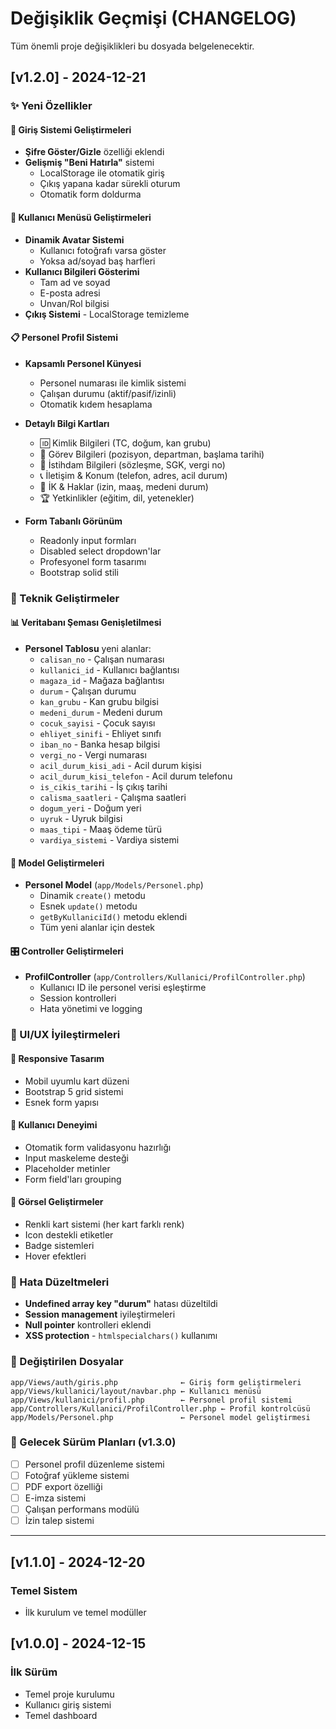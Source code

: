 # Değişiklik Geçmişi (CHANGELOG)

Tüm önemli proje değişiklikleri bu dosyada belgelenecektir.

## [v1.2.0] - 2024-12-21

### ✨ Yeni Özellikler

#### 🔐 Giriş Sistemi Geliştirmeleri
- **Şifre Göster/Gizle** özelliği eklendi
- **Gelişmiş "Beni Hatırla"** sistemi
  - LocalStorage ile otomatik giriş
  - Çıkış yapana kadar sürekli oturum
  - Otomatik form doldurma

#### 👤 Kullanıcı Menüsü Geliştirmeleri
- **Dinamik Avatar Sistemi**
  - Kullanıcı fotoğrafı varsa göster
  - Yoksa ad/soyad baş harfleri
- **Kullanıcı Bilgileri Gösterimi**
  - Tam ad ve soyad
  - E-posta adresi
  - Unvan/Rol bilgisi
- **Çıkış Sistemi** - LocalStorage temizleme

#### 📋 Personel Profil Sistemi
- **Kapsamlı Personel Künyesi**
  - Personel numarası ile kimlik sistemi
  - Çalışan durumu (aktif/pasif/izinli)
  - Otomatik kıdem hesaplama
  
- **Detaylı Bilgi Kartları**
  - 🆔 Kimlik Bilgileri (TC, doğum, kan grubu)
  - 💼 Görev Bilgileri (pozisyon, departman, başlama tarihi)
  - 📄 İstihdam Bilgileri (sözleşme, SGK, vergi no)
  - 📞 İletişim & Konum (telefon, adres, acil durum)
  - 👥 İK & Haklar (izin, maaş, medeni durum)
  - 🏆 Yetkinlikler (eğitim, dil, yetenekler)

- **Form Tabanlı Görünüm**
  - Readonly input formları
  - Disabled select dropdown'lar
  - Profesyonel form tasarımı
  - Bootstrap solid stili

### 🔧 Teknik Geliştirmeler

#### 📊 Veritabanı Şeması Genişletilmesi
- **Personel Tablosu** yeni alanlar:
  - `calisan_no` - Çalışan numarası
  - `kullanici_id` - Kullanıcı bağlantısı
  - `magaza_id` - Mağaza bağlantısı
  - `durum` - Çalışan durumu
  - `kan_grubu` - Kan grubu bilgisi
  - `medeni_durum` - Medeni durum
  - `cocuk_sayisi` - Çocuk sayısı
  - `ehliyet_sinifi` - Ehliyet sınıfı
  - `iban_no` - Banka hesap bilgisi
  - `vergi_no` - Vergi numarası
  - `acil_durum_kisi_adi` - Acil durum kişisi
  - `acil_durum_kisi_telefon` - Acil durum telefonu
  - `is_cikis_tarihi` - İş çıkış tarihi
  - `calisma_saatleri` - Çalışma saatleri
  - `dogum_yeri` - Doğum yeri
  - `uyruk` - Uyruk bilgisi
  - `maas_tipi` - Maaş ödeme türü
  - `vardiya_sistemi` - Vardiya sistemi

#### 🔄 Model Geliştirmeleri
- **Personel Model** (`app/Models/Personel.php`)
  - Dinamik `create()` metodu
  - Esnek `update()` metodu
  - `getByKullaniciId()` metodu eklendi
  - Tüm yeni alanlar için destek

#### 🎛️ Controller Geliştirmeleri
- **ProfilController** (`app/Controllers/Kullanici/ProfilController.php`)
  - Kullanıcı ID ile personel verisi eşleştirme
  - Session kontrolleri
  - Hata yönetimi ve logging

### 🎨 UI/UX İyileştirmeleri

#### 📱 Responsive Tasarım
- Mobil uyumlu kart düzeni
- Bootstrap 5 grid sistemi
- Esnek form yapısı

#### 🎯 Kullanıcı Deneyimi
- Otomatik form validasyonu hazırlığı
- Input maskeleme desteği
- Placeholder metinler
- Form field'ları grouping

#### 🎨 Görsel Geliştirmeler
- Renkli kart sistemi (her kart farklı renk)
- Icon destekli etiketler
- Badge sistemleri
- Hover efektleri

### 🐛 Hata Düzeltmeleri
- **Undefined array key "durum"** hatası düzeltildi
- **Session management** iyileştirmeleri
- **Null pointer** kontrolleri eklendi
- **XSS protection** - `htmlspecialchars()` kullanımı

### 📁 Değiştirilen Dosyalar

```
app/Views/auth/giris.php              ← Giriş form geliştirmeleri
app/Views/kullanici/layout/navbar.php ← Kullanıcı menüsü
app/Views/kullanici/profil.php        ← Personel profil sistemi
app/Controllers/Kullanici/ProfilController.php ← Profil kontrolcüsü
app/Models/Personel.php               ← Personel model geliştirmesi
```

### 🔮 Gelecek Sürüm Planları (v1.3.0)
- [ ] Personel profil düzenleme sistemi
- [ ] Fotoğraf yükleme sistemi  
- [ ] PDF export özelliği
- [ ] E-imza sistemi
- [ ] Çalışan performans modülü
- [ ] İzin talep sistemi

---

## [v1.1.0] - 2024-12-20
### Temel Sistem
- İlk kurulum ve temel modüller

## [v1.0.0] - 2024-12-15  
### İlk Sürüm
- Temel proje kurulumu
- Kullanıcı giriş sistemi
- Temel dashboard